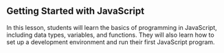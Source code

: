 ## Getting Started with JavaScript

In this lesson, students will learn the basics of programming in JavaScript, including data types, variables, and functions. They will also learn how to set up a development environment and run their first JavaScript program.
